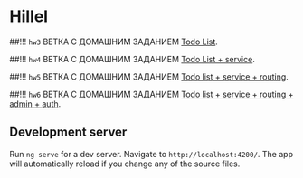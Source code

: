 # Hillel

##!!! `hw3` ВЕТКА С ДОМАШНИМ ЗАДАНИЕМ [Todo List](https://github.com/OMGSailorJerry/h-homework/tree/hw3).

##!!! `hw4` ВЕТКА С ДОМАШНИМ ЗАДАНИЕМ [Todo List + service](https://github.com/OMGSailorJerry/h-homework/tree/hw4).

##!!! `hw5` ВЕТКА С ДОМАШНИМ ЗАДАНИЕМ [Todo list + service + routing](https://github.com/OMGSailorJerry/h-homework/tree/hw5).

##!!! `hw6` ВЕТКА С ДОМАШНИМ ЗАДАНИЕМ [Todo list + service + routing + admin + auth](https://github.com/OMGSailorJerry/h-homework/tree/hw6).

## Development server

Run `ng serve` for a dev server. Navigate to `http://localhost:4200/`. The app will automatically reload if you change any of the source files.
